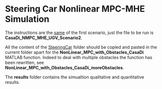# Steering Car Nonlinear MPC-MHE Simulation
The instructions are the [same](../../Scenario_n1/SteeringCar/README.md) of the first scenario, just the file to be run is **CasaDi_NMPC_MHE_UGV_Scenario2**.

All the content of the [SteeringCar](../../Scenario_n1/SteeringCar) folder should be copied and pasted in the current folder apart for the **NonLinear_MPC_with_Obstacles_CasaDi** MATLAB function. Indeed to deal with multiple obstacles the function has been rewritten, see **NonLinear_MPC_with_Obstacles_CasaDi_moreObstacles**.

The **results** folder contains the simualtion qualitative and quantitative results.

